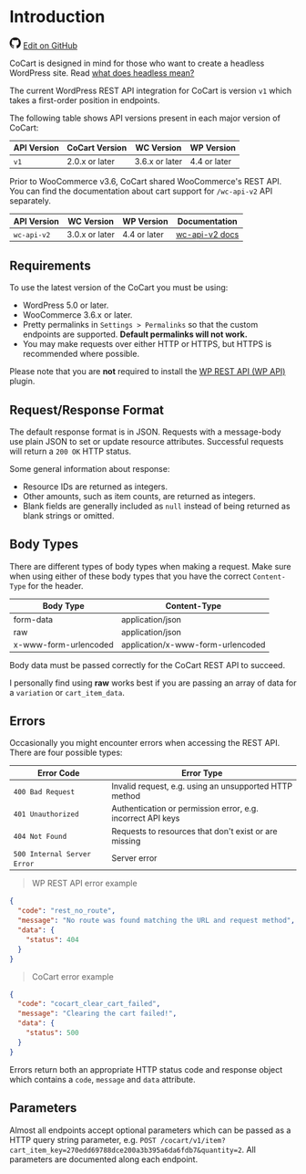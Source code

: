 # Introduction #

<img src="images/github.svg" width="20" height="20" alt="GitHub Mark Logo"> [Edit on GitHub](https://github.com/co-cart/co-cart-docs/blob/master/source/includes/cocart-v1/_introduction.md)


CoCart is designed in mind for those who want to create a headless WordPress site. Read [what does headless mean?](https://cocart.xyz/what-does-headless-mean/)

The current WordPress REST API integration for CoCart is version `v1` which takes a first-order position in endpoints.

The following table shows API versions present in each major version of CoCart:

| API Version | CoCart Version | WC Version      | WP Version   |
| ----------- | -------------- | --------------- | ------------ |
| `v1`        | 2.0.x or later | 3.6.x or later  | 4.4 or later |

Prior to WooCommerce v3.6, CoCart shared WooCommerce's REST API. You can find the documentation about cart support for `/wc-api-v2` API separately.

| API Version  | WC Version     | WP Version   | Documentation                    |
| ------------ | -------------- | ------------ | -------------------------------- |
| `wc-api-v2`  | 3.0.x or later | 4.4 or later | [wc-api-v2 docs](wc-api-v2.html) |

## Requirements ##

To use the latest version of the CoCart you must be using:

* WordPress 5.0 or later.
* WooCommerce 3.6.x or later.
* Pretty permalinks in `Settings > Permalinks` so that the custom endpoints are supported. **Default permalinks will not work.**
* You may make requests over either HTTP or HTTPS, but HTTPS is recommended where possible.

<aside class="notice">
  Please note that you are <strong>not</strong> required to install the <a href="https://wordpress.org/plugins/rest-api/">WP REST API (WP API)</a> plugin.
</aside>

## Request/Response Format ##

The default response format is in JSON. Requests with a message-body use plain JSON to set or update resource attributes. Successful requests will return a `200 OK` HTTP status.

Some general information about response:

* Resource IDs are returned as integers.
* Other amounts, such as item counts, are returned as integers.
* Blank fields are generally included as `null` instead of being returned as blank strings or omitted.

## Body Types ##

There are different types of body types when making a request. Make sure when using either of these body types that you have the correct `Content-Type` for the header.

| Body Type             | Content-Type                      |
| --------------------- | --------------------------------- |
| form-data             | application/json                  |
| raw                   | application/json                  |
| x-www-form-urlencoded | application/x-www-form-urlencoded |

<aside class="notice">
  Body data must be passed correctly for the CoCart REST API to succeed.
</aside>

I personally find using **raw** works best if you are passing an array of data for a `variation` or `cart_item_data`.

## Errors ##

Occasionally you might encounter errors when accessing the REST API. There are four possible types:

| Error Code | Error Type |
|------------|------------|
| `400 Bad Request` | Invalid request, e.g. using an unsupported HTTP method |
| `401 Unauthorized` | Authentication or permission error, e.g. incorrect API keys |
| `404 Not Found` | Requests to resources that don't exist or are missing |
| `500 Internal Server Error` | Server error |

> WP REST API error example

```json
{
  "code": "rest_no_route",
  "message": "No route was found matching the URL and request method",
  "data": {
    "status": 404
  }
}
```

> CoCart error example

```json
{
  "code": "cocart_clear_cart_failed",
  "message": "Clearing the cart failed!",
  "data": {
    "status": 500
  }
}
```

Errors return both an appropriate HTTP status code and response object which contains a `code`, `message` and `data` attribute.

## Parameters ##

Almost all endpoints accept optional parameters which can be passed as a HTTP query string parameter, e.g. `POST /cocart/v1/item?cart_item_key=270edd69788dce200a3b395a6da6fdb7&quantity=2`. All parameters are documented along each endpoint.

